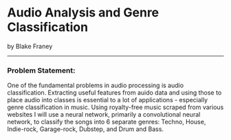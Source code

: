 # Audio Analysis and Genre Classification
by Blake Franey

---

### Problem Statement:
One of the fundamental problems in audio processing is audio classification.  Extracting useful features from auido data and using those to place audio into classes is essential to a lot of applications - especially genre classification in music.  Using royalty-free music scraped from various websites I will use a neural network, primarily a convolutional neural network, to classify the songs into 6 separate genres: Techno, House, Indie-rock, Garage-rock, Dubstep, and Drum and Bass. 
